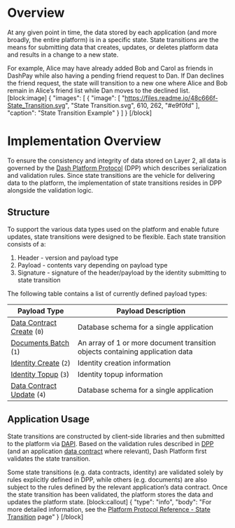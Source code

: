 # Overview

At any given point in time, the data stored by each application (and more broadly, the entire platform) is in a specific state. State transitions are the means for submitting data that creates, updates, or deletes platform data and results in a change to a new state.

For example, Alice may have already added Bob and Carol as friends in DashPay while also having a pending friend request to Dan. If Dan declines the friend request, the state will transition to a new one where Alice and Bob remain in Alice’s friend list while Dan moves to the declined list.
[block:image]
{
  "images": [
    {
      "image": [
        "https://files.readme.io/48c666f-State_Transition.svg",
        "State Transition.svg",
        610,
        262,
        "#e9f0fd"
      ],
      "caption": "State Transition Example"
    }
  ]
}
[/block]

# Implementation Overview

To ensure the consistency and integrity of data stored on Layer 2, all data is governed by the [Dash Platform Protocol](explanation-platform-protocol) (DPP) which describes serialization and validation rules. Since state transitions are the vehicle for delivering data to the platform, the implementation of state transitions resides in DPP alongside the validation logic. 

## Structure

To support the various data types used on the platform and enable future updates, state transitions were designed to be flexible. Each state transition consists of a:

1. Header - version and payload type
2. Payload - contents vary depending on payload type
3. Signature - signature of the header/payload by the identity submitting to state transition

The following table contains a list of currently defined payload types:

| Payload Type | Payload Description |
| - | - |
| [Data Contract Create](platform-protocol-reference-data-contract#data-contract-creation) (`0`) | Database schema for a single application |
| [Documents Batch](platform-protocol-reference-document#document-submission) (`1`) | An array of 1 or more document transition objects containing application data |
| [Identity Create](platform-protocol-reference-identity#identity-creation) (`2`) | Identity creation information |
| [Identity Topup](platform-protocol-reference-identity#identity-topup) (`3`) | Identity topup information |
| [Data Contract Update](platform-protocol-reference-data-contract#data-contract-update) (`4`) | Database schema for a single application |

## Application Usage

State transitions are constructed by client-side libraries and then submitted to the platform via [DAPI](explanation-dapi). Based on the validation rules described in [DPP](explanation-platform-protocol) (and an application [data contract](explanation-platform-protocol-data-contract) where relevant), Dash Platform first validates the state transition. 

Some state transitions (e.g. data contracts, identity) are validated solely by rules explicitly defined in DPP, while others (e.g. documents) are also subject to the rules defined by the relevant application’s data contract. Once the state transition has been validated, the platform stores the data and updates the platform state.
[block:callout]
{
  "type": "info",
  "body": "For more detailed information, see the [Platform Protocol Reference - State Transition](platform-protocol-reference-state-transition) page"
}
[/block]